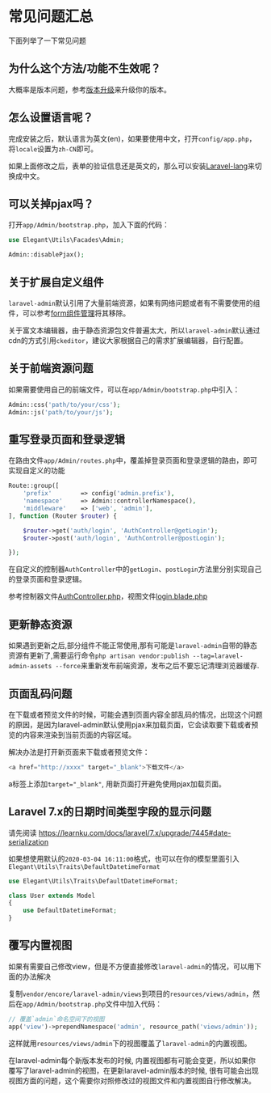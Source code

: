 # 常见问题汇总

下面列举了一下常见问题

## 为什么这个方法/功能不生效呢？

大概率是版本问题，参考[版本升级](/zh-CN/guide/upgrading.md)来升级你的版本。

## 怎么设置语言呢？

完成安装之后，默认语言为英文(en)，如果要使用中文，打开`config/app.php`，将`locale`设置为`zh-CN`即可。

如果上面修改之后，表单的验证信息还是英文的，那么可以安装[Laravel-lang](https://github.com/caouecs/Laravel-lang)来切换成中文。

## 可以关掉pjax吗？

打开`app/Admin/bootstrap.php`，加入下面的代码：

```php
use Elegant\Utils\Facades\Admin;

Admin::disablePjax();
```

## 关于扩展自定义组件

`laravel-admin`默认引用了大量前端资源，如果有网络问题或者有不需要使用的组件，可以参考[form组件管理](/zh-CN/guide/model-form-field-management.md)将其移除。

关于富文本编辑器，由于静态资源包文件普遍太大，所以`laravel-admin`默认通过cdn的方式引用`ckeditor`，建议大家根据自己的需求扩展编辑器，自行配置。

## 关于前端资源问题

如果需要使用自己的前端文件，可以在`app/Admin/bootstrap.php`中引入：

```php
Admin::css('path/to/your/css');
Admin::js('path/to/your/js');
```

## 重写登录页面和登录逻辑

在路由文件`app/Admin/routes.php`中，覆盖掉登录页面和登录逻辑的路由，即可实现自定义的功能

```php
Route::group([
    'prefix'        => config('admin.prefix'),
    'namespace'     => Admin::controllerNamespace(),
    'middleware'    => ['web', 'admin'],
], function (Router $router) {

    $router->get('auth/login', 'AuthController@getLogin');
    $router->post('auth/login', 'AuthController@postLogin');

});
```

在自定义的控制器`AuthController`中的`getLogin`、`postLogin`方法里分别实现自己的登录页面和登录逻辑。

参考控制器文件[AuthController.php](https://github.com/z-song/laravel-admin/blob/master/src/Controllers/AuthController.php)，视图文件[login.blade.php](https://github.com/z-song/laravel-admin/blob/master/views/login.blade.php)

## 更新静态资源

如果遇到更新之后,部分组件不能正常使用,那有可能是`laravel-admin`自带的静态资源有更新了,需要运行命令`php artisan vendor:publish --tag=laravel-admin-assets --force`来重新发布前端资源，发布之后不要忘记清理浏览器缓存.

## 页面乱码问题

在下载或者预览文件的时候，可能会遇到页面内容全部乱码的情况，出现这个问题的原因，是因为laravel-admin默认使用pjax来加载页面，它会读取要下载或者预览的内容来渲染到当前页面的内容区域。

解决办法是打开新页面来下载或者预览文件：

```php
<a href="http://xxxx" target="_blank">下载文件</a>
```

a标签上添加`target="_blank"`, 用新页面打开避免使用pjax加载页面。

## Laravel 7.x的日期时间类型字段的显示问题

请先阅读 https://learnku.com/docs/laravel/7.x/upgrade/7445#date-serialization

如果想使用默认的`2020-03-04 16:11:00`格式，也可以在你的模型里面引入`Elegant\Utils\Traits\DefaultDatetimeFormat`

```php
use Elegant\Utils\Traits\DefaultDatetimeFormat;

class User extends Model
{
    use DefaultDatetimeFormat;
}
```



## 覆写内置视图

如果有需要自己修改view，但是不方便直接修改`laravel-admin`的情况，可以用下面的办法解决

复制`vendor/encore/laravel-admin/views`到项目的`resources/views/admin`，然后在`app/Admin/bootstrap.php`文件中加入代码：

```php
// 覆盖`admin`命名空间下的视图
app('view')->prependNamespace('admin', resource_path('views/admin'));
```

这样就用`resources/views/admin`下的视图覆盖了`laravel-admin`的内置视图。

在laravel-admin每个新版本发布的时候, 内置视图都有可能会变更，所以如果你覆写了laravel-admin的视图，在更新laravel-admin版本的时候, 很有可能会出现视图方面的问题，这个需要你对照修改过的视图文件和内置视图自行修改解决。
